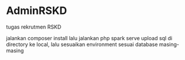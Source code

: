 # AdminRSKD
tugas rekrutmen RSKD

jalankan composer install
lalu jalankan php spark serve
upload sql di directory ke local,
lalu sesuaikan environment sesuai database masing-masing
